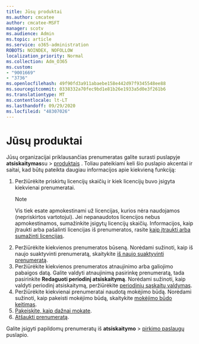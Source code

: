 ```yaml
---
title: Jūsų produktai
ms.author: cmcatee
author: cmcatee-MSFT
manager: scotv
ms.audience: Admin
ms.topic: article
ms.service: o365-administration
ROBOTS: NOINDEX, NOFOLLOW
localization_priority: Normal
ms.collection: Adm_O365
ms.custom:
- "9001669"
- "3736"
ms.openlocfilehash: 49f90fd3a911abaebe158e442d97f9345548ee88
ms.sourcegitcommit: 0338332a70fec9bd1e81b26e1933a5d0e3f261b6
ms.translationtype: MT
ms.contentlocale: lt-LT
ms.lasthandoff: 09/29/2020
ms.locfileid: "48307026"
---
```

# <a name="your-products"></a>Jūsų produktai

Jūsų organizacijai priklausančias prenumeratas galite surasti puslapyje **atsiskaitymas**su  >  [produktais](https://go.microsoft.com/fwlink/p/?linkid=842054) . Toliau pateikiami keli šio puslapio akcentai ir saitai, kad būtų pateikta daugiau informacijos apie kiekvieną funkciją:

1. Peržiūrėkite priskirtų licencijų skaičių ir kiek licencijų buvo įsigyta kiekvienai prenumeratai.
    > [!NOTE]
    > Vis tiek esate apmokestinami už licencijas, kurios nėra naudojamos (nepriskirtos vartotojui). Jei nepanaudotos licencijos nebus apmokestinamos, sumažinkite įsigytų licencijų skaičių. Informacijos, kaip įtraukti arba pašalinti licencijas iš prenumeratos, rasite [kaip įtraukti arba sumažinti licencijas](https://docs.microsoft.com/alchemyinsights/how-to-add-or-reduce-licenses).
2. Peržiūrėkite kiekvienos prenumeratos būseną. Norėdami sužinoti, kaip iš naujo suaktyvinti prenumeratą, skaitykite [iš naujo suaktyvinti prenumeratą](reactivate-your-subscription.md).
3. Peržiūrėkite kiekvienos prenumeratos atnaujinimo arba galiojimo pabaigos datą. Galite valdyti atnaujinimą pasirinkę prenumeratą, tada pasirinkite **Redaguoti periodinį atsiskaitymą**. Norėdami sužinoti, kaip valdyti periodinį atsiskaitymą, peržiūrėkite [periodinių sąskaitų valdymas](manage-auto-renewal.md).
4. Peržiūrėkite kiekvienai prenumeratai naudotą mokėjimo būdą. Norėdami sužinoti, kaip pakeisti mokėjimo būdą, skaitykite [mokėjimo būdo keitimas](change-payment-method.md).
5. [Pakeiskite, kaip dažnai mokate](change-how-often-you-pay.md).
6. [Atšaukti prenumeratą](https://go.microsoft.com/fwlink/?linkid=2119113).

Galite įsigyti papildomų prenumeratų iš **atsiskaitymo**  >  [pirkimo paslaugų](https://go.microsoft.com/fwlink/p/?linkid=868433) puslapio.